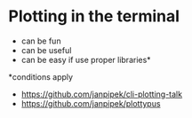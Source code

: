 # Plotting in the terminal

- can be fun
- can be useful
- can be easy if use proper libraries*

*conditions apply

- https://github.com/janpipek/cli-plotting-talk
- https://github.com/janpipek/plottypus